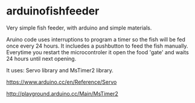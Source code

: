 # arduinofishfeeder
Very simple fish feeder, with arduino and simple materials.

Aruino code uses interruptions to program a timer so the fish will be fed once every 24 hours.
It incluedes a pushbutton to feed the fish manually.
Everytime you restart the microcontroler it open the food 'gate' and waits 24 hours until next opening.

It uses: 
Servo library and MsTimer2 library.

https://www.arduino.cc/en/Reference/Servo

http://playground.arduino.cc/Main/MsTimer2
